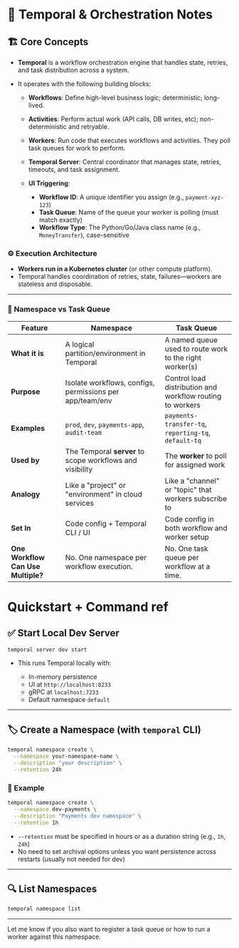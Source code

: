 # 🧠 Temporal & Orchestration Notes

## 🏗️ Core Concepts

* **Temporal** is a workflow orchestration engine that handles state, retries, and task distribution across a system.
* It operates with the following building blocks:

  * **Workflows**: Define high-level business logic; deterministic; long-lived.
  * **Activities**: Perform actual work (API calls, DB writes, etc); non-deterministic and retryable.
  * **Workers**: Run code that executes workflows and activities. They poll task queues for work to perform.
  * **Temporal Server**: Central coordinator that manages state, retries, timeouts, and task assignment.
  * **UI Triggering**:

    * **Workflow ID**: A unique identifier you assign (e.g., `payment-xyz-123`)
    * **Task Queue**: Name of the queue your worker is polling (must match exactly)
    * **Workflow Type**: The Python/Go/Java class name (e.g., `MoneyTransfer`), case-sensitive

### ⚙️ Execution Architecture

* **Workers run in a Kubernetes cluster** (or other compute platform).
* Temporal handles coordination of retries, state, failures—workers are stateless and disposable.

---

### 🧩 Namespace vs Task Queue

| Feature                            | **Namespace**                                             | **Task Queue**                                            |
| ---------------------------------- | --------------------------------------------------------- | --------------------------------------------------------- |
| **What it is**                     | A logical partition/environment in Temporal               | A named queue used to route work to the right worker(s)   |
| **Purpose**                        | Isolate workflows, configs, permissions per app/team/env  | Control load distribution and workflow routing to workers |
| **Examples**                       | `prod`, `dev`, `payments-app`, `audit-team`               | `payments-transfer-tq`, `reporting-tq`, `default-tq`      |
| **Used by**                        | The Temporal **server** to scope workflows and visibility | The **worker** to poll for assigned work                  |
| **Analogy**                        | Like a "project" or "environment" in cloud services       | Like a "channel" or "topic" that workers subscribe to     |
| **Set In**                         | Code config + Temporal CLI / UI                           | Code config in both workflow and worker setup             |
| **One Workflow Can Use Multiple?** | No. One namespace per workflow execution.                 | No. One task queue per workflow at a time.                |

# Quickstart + Command ref

## ✅ Start Local Dev Server

```bash
temporal server dev start
```

* This runs Temporal locally with:

  * In-memory persistence
  * UI at `http://localhost:8233`
  * gRPC at `localhost:7233`
  * Default namespace `default`

---

## 🏷️ Create a Namespace (with `temporal` CLI)

```bash
temporal namespace create \
  --namespace your-namespace-name \
  --description "your description" \
  --retention 24h
```

### 📝 Example

```bash
temporal namespace create \
  --namespace dev-payments \
  --description "Payments dev namespace" \
  --retention 1h
```

* `--retention` must be specified in hours or as a duration string (e.g., `1h`, `24h`)
* No need to set archival options unless you want persistence across restarts (usually not needed for dev)

---

## 🔍 List Namespaces

```bash
temporal namespace list
```

---

Let me know if you also want to register a task queue or how to run a worker against this namespace.
